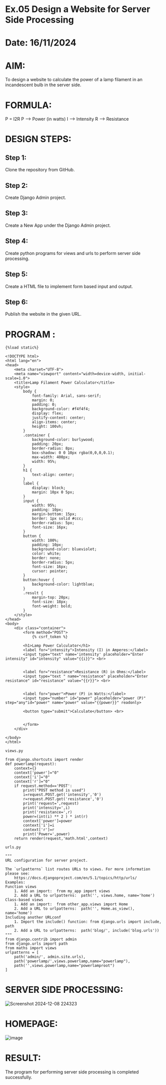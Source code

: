 # Ex.05 Design a Website for Server Side Processing
# Date: 16/11/2024
# AIM:
To design a website to calculate the power of a lamp filament in an incandescent bulb in the server side.

# FORMULA:
P = I2R
P --> Power (in watts)
 I --> Intensity
 R --> Resistance

# DESIGN STEPS:
## Step 1:
Clone the repository from GitHub.

## Step 2:
Create Django Admin project.

## Step 3:
Create a New App under the Django Admin project.

## Step 4:
Create python programs for views and urls to perform server side processing.

## Step 5:
Create a HTML file to implement form based input and output.

## Step 6:
Publish the website in the given URL.

# PROGRAM :
```
{%load static%}

<!DOCTYPE html>
<html lang="en">
<head>
    <meta charset="UTF-8">
    <meta name="viewport" content="width=device-width, initial-scale=1.0">
    <title>Lamp Filament Power Calculator</title>
    <style>
        body {
            font-family: Arial, sans-serif;
            margin: 0;
            padding: 0;
            background-color: #f4f4f4;
            display: flex;
            justify-content: center;
            align-items: center;
            height: 100vh;
        }
        .container {
            background-color: burlywood;
            padding: 20px;
            border-radius: 8px;
            box-shadow: 0 0 10px rgba(0,0,0,0.1);
            max-width: 400px;
            width: 95%;
        }
        h1 {
            text-align: center;
        }
        label {
            display: block;
            margin: 10px 0 5px;
        }
        input {
            width: 95%;
            padding: 10px;
            margin-bottom: 15px;
            border: 1px solid #ccc;
            border-radius: 5px;
            font-size: 16px;
        }
        button {
            width: 100%;
            padding: 10px;
            background-color: blueviolet;
            color: white;
            border: none;
            border-radius: 5px;
            font-size: 16px;
            cursor: pointer;
        }
        button:hover {
            background-color: lightblue;
        }
        .result {
            margin-top: 20px;
            font-size: 18px;
            font-weight: bold;
        }
    </style>
</head>
<body>
    <div class="container">
        <form method="POST">
            {% csrf_token %}
        
        <h1>Lamp Power Calculator</h1>
        <label for="intensity">Intensity (I) in Amperes:</label>
        <input type="text" name='intensity' placeholder="Enter intensity" id="intensity" value="{{i}}"> <br>

        
        <label for="resistance">Resistance (R) in Ohms:</label>
        <input type="text " name="resistance" placeholder="Enter resistance" id="resistance" value="{{r}}"> <br>
         
        
        <label for="power">Power (P) in Watts:</label>
        <input type="number" id="power" placeholder="power (P)" step="any"id="power" name="power" value="{{power}}" readonly>
        
        <button type="submit">Calculate</button> <br>


        </form>
    </div>

</body>
</html>

views.py

from django.shortcuts import render
def powerlamp(request): 
    context={} 
    context['power']="0" 
    context['i']="0" 
    context['r']="0" 
    if request.method=='POST': 
        print("POST method is used")
        i=request.POST.get('intensity','0')
        r=request.POST.get('resistance','0')
        print('request=',request) 
        print('intensity=',i) 
        print('resistance=',r) 
        power=(int(i) ** 2 ) * int(r) 
        context['power']=power
        context['i']=i
        context['r']=r 
        print('Power=',power) 
    return render(request,'math.html',context)

urls.py

"""
URL configuration for server project.

The `urlpatterns` list routes URLs to views. For more information please see:
    https://docs.djangoproject.com/en/5.1/topics/http/urls/
Examples:
Function views
    1. Add an import:  from my_app import views
    2. Add a URL to urlpatterns:  path('', views.home, name='home')
Class-based views
    1. Add an import:  from other_app.views import Home
    2. Add a URL to urlpatterns:  path('', Home.as_view(), name='home')
Including another URLconf
    1. Import the include() function: from django.urls import include, path
    2. Add a URL to urlpatterns:  path('blog/', include('blog.urls'))
"""
from django.contrib import admin 
from django.urls import path 
from maths import views 
urlpatterns = [ 
    path('admin/', admin.site.urls), 
    path('powerlamp/',views.powerlamp,name="powerlamp"),
    path('',views.powerlamp,name="powerlamproot")
]
```
# SERVER SIDE PROCESSING:
![Screenshot 2024-12-08 224323](https://github.com/user-attachments/assets/077e184e-eeca-4b68-8f6e-1df4d3c91149)


# HOMEPAGE:
![image](https://github.com/user-attachments/assets/f6c2677e-8cc2-49f5-9246-7b6325a30cdc)

# RESULT:
The program for performing server side processing is completed successfully.
